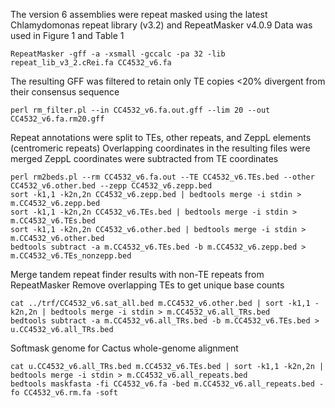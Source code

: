 The version 6 assemblies were repeat masked using the latest Chlamydomonas repeat library (v3.2) and RepeatMasker v4.0.9
Data was used in Figure 1 and Table 1

```
RepeatMasker -gff -a -xsmall -gccalc -pa 32 -lib repeat_lib_v3_2.cRei.fa CC4532_v6.fa
```

The resulting GFF was filtered to retain only TE copies <20% divergent from their consensus sequence 

```
perl rm_filter.pl --in CC4532_v6.fa.out.gff --lim 20 --out CC4532_v6.fa.rm20.gff
```

Repeat annotations were split to TEs, other repeats, and ZeppL elements (centromeric repeats)
Overlapping coordinates in the resulting files were merged
ZeppL coordinates were subtracted from TE coordinates

```
perl rm2beds.pl --rm CC4532_v6.fa.out --TE CC4532_v6.TEs.bed --other CC4532_v6.other.bed --zepp CC4532_v6.zepp.bed
sort -k1,1 -k2n,2n CC4532_v6.zepp.bed | bedtools merge -i stdin > m.CC4532_v6.zepp.bed
sort -k1,1 -k2n,2n CC4532_v6.TEs.bed | bedtools merge -i stdin > m.CC4532_v6.TEs.bed
sort -k1,1 -k2n,2n CC4532_v6.other.bed | bedtools merge -i stdin > m.CC4532_v6.other.bed
bedtools subtract -a m.CC4532_v6.TEs.bed -b m.CC4532_v6.zepp.bed > m.CC4532_v6.TEs_nonzepp.bed
```

Merge tandem repeat finder results with non-TE repeats from RepeatMasker
Remove overlapping TEs to get unique base counts

```
cat ../trf/CC4532_v6.sat_all.bed m.CC4532_v6.other.bed | sort -k1,1 -k2n,2n | bedtools merge -i stdin > m.CC4532_v6.all_TRs.bed
bedtools subtract -a m.CC4532_v6.all_TRs.bed -b m.CC4532_v6.TEs.bed > u.CC4532_v6.all_TRs.bed
```

Softmask genome for Cactus whole-genome alignment

```
cat u.CC4532_v6.all_TRs.bed m.CC4532_v6.TEs.bed | sort -k1,1 -k2n,2n | bedtools merge -i stdin > m.CC4532_v6.all_repeats.bed
bedtools maskfasta -fi CC4532_v6.fa -bed m.CC4532_v6.all_repeats.bed -fo CC4532_v6.rm.fa -soft
```
